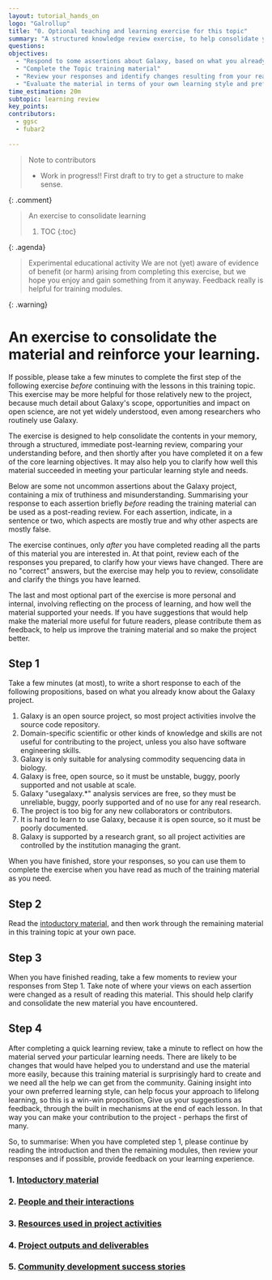 ```yaml
---
layout: tutorial_hands_on
logo: "Galrollup"
title: "0. Optional teaching and learning exercise for this topic"
summary: "A structured knowledge review exercise, to help consolidate your learning and to help improve this training material. Work in progress. Please help make it better?"
questions:
objectives:
  - "Respond to some assertions about Galaxy, based on what you already know"
  - "Complete the Topic training material"
  - "Review your responses and identify changes resulting from your reading"
  - "Evaluate the material in terms of your own learning style and preferences, to provide any feedback you may have that can help us improve the material"
time_estimation: 20m
subtopic: learning review
key_points:
contributors:
  - ggsc
  - fubar2
 
---
```


> <comment-title>Note to contributors</comment-title>
> - Work in progress!! First draft to try to get a structure to make sense.
>
{: .comment}


> <agenda-title>An exercise to consolidate learning</agenda-title>
>
> 1. TOC
> {:toc}
>
{: .agenda}


> <warning-title>Experimental educational activity</warning-title>
We are not (yet) aware of evidence of benefit (or harm) arising from completing this exercise, but we hope you enjoy and gain something from it anyway. Feedback really is helpful for training modules.
>
{: .warning}



# An exercise to consolidate the material and reinforce your learning.

If possible, please take a few minutes to complete the first step of the following exercise *before* continuing with the lessons in this training topic. This exercise may be more helpful for those relatively new to the project, because much detail about Galaxy's scope, opportunities and impact on open science, are not yet widely understood, even among researchers who routinely use Galaxy. 

The exercise is designed to help consolidate the contents in your memory, through a structured, immediate post-learning review, comparing your understanding before, and then shortly after you have completed it on a few of the core learning objectives. It may also help you to clarify how well this material succeeded in meeting your particular learning style and needs.

Below are some not uncommon assertions about the Galaxy project, containing a mix of truthiness and misunderstanding. Summarising your response to each assertion briefly *before* reading the training material can be used as a post-reading review. For each assertion, indicate, in a sentence or two, which aspects are mostly true and why other aspects are mostly false. 

The exercise continues, only *after* you have completed reading all the parts of this material you are interested in. At that point, review each of the responses you prepared, to clarify how your views have changed. There are no "correct" answers, but the exercise may help you to review, consolidate and clarify the things you have learned. 

The last and most optional part of the exercise is more personal and internal, involving reflecting on the process of learning, and how well the material supported your needs. If you have suggestions that would help make the material more useful for future readers, please contribute them as feedback, to help us improve the training material and so make the project better.

## Step 1

Take a few minutes (at most), to write a short response to each of the following propositions, based on what you already know about the Galaxy project. 

1. Galaxy is an open source project, so most project activities involve the source code repository.
2. Domain-specific scientific or other kinds of knowledge and skills are not useful for contributing to the project, unless you also have software engineering skills.
3. Galaxy is only suitable for analysing commodity sequencing data in biology.
4. Galaxy is free, open source, so it must be unstable, buggy, poorly supported and not usable at scale.
5. Galaxy "usegalaxy.*" analysis services are free, so they must be unreliable, buggy, poorly supported and of no use for any real research.
6. The project is too big for any new collaborators or contributors.
7. It is hard to learn to use Galaxy, because it is open source, so it must be poorly documented.
8. Galaxy is supported by a research grant, so all project activities are controlled by the institution managing the grant.

When you have finished, store your responses, so you can use them to complete the exercise when you have read as much of the training material as you need.

## Step 2

Read the [intoductory material](../introduction/tutorial.html), and then work through the remaining material in this training topic at your own pace.

## Step 3

When you have finished reading, take a few moments to review your responses from Step 1. Take note of where your views on each assertion were changed as a result of reading this material. This should help clarify and consolidate the new material you have encountered.

## Step 4

After completing a quick learning review, take a minute to reflect on how the material served *your* particular learning needs. There are likely to be changes that would have helped you to understand and use the material more easily, because this training material is surprisingly hard to create and we need all the help we can get from the community. Gaining insight into your own preferred learning style, can help focus your approach to lifelong learning, so this is a win-win proposition, Give us your suggestions as feedback, through the built in mechanisms at the end of each lesson. In that way you can make your contribution to the project - perhaps the first of many.

So, to summarise: When you have completed step 1, please continue by reading the introduction and then the remaining modules, then review your responses and if possible, provide feedback on your learning experience.

### 1. [Intoductory material](../introduction/tutorial.html)

### 2. [People and their interactions](../people/tutorial.html)

### 3. [Resources used in project activities](../resources/tutorial.html)

### 4. [Project outputs and deliverables](../outputs/tutorial.html)

### 5. [Community development success stories](../stories/tutorial.html)


